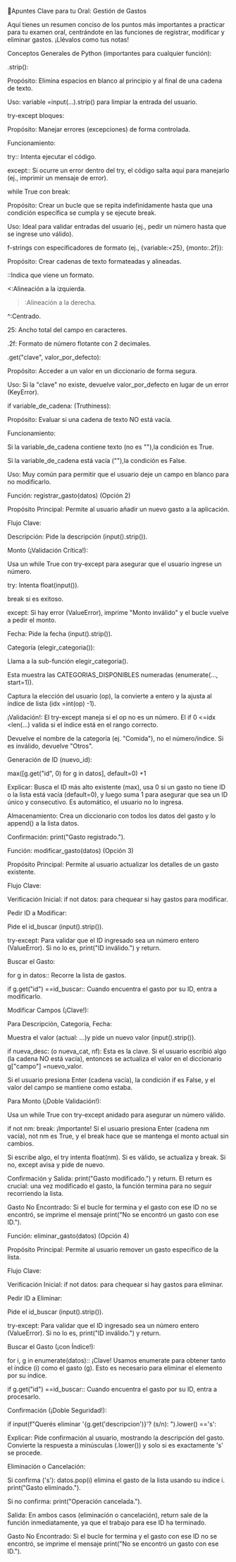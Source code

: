 📝Apuntes Clave para tu Oral: Gestión de Gastos

Aquí tienes un resumen conciso de los puntos más importantes a practicar para tu examen oral, centrándote en las funciones de registrar, modificar y eliminar gastos. ¡Llévalos como tus notas!

Conceptos Generales de Python (importantes para cualquier función):

.strip():

Propósito: Elimina espacios en blanco al principio y al final de una cadena de texto.

Uso: variable =input(...).strip() para limpiar la entrada del usuario.

try-except bloques:

Propósito: Manejar errores (excepciones) de forma controlada.

Funcionamiento:

try:: Intenta ejecutar el código.

except:: Si ocurre un error dentro del try, el código salta aquí para manejarlo (ej., imprimir un mensaje de error).

while True con break:

Propósito: Crear un bucle que se repita indefinidamente hasta que una condición específica se cumpla y se ejecute break.

Uso: Ideal para validar entradas del usuario (ej., pedir un número hasta que se ingrese uno válido).

f-strings con especificadores de formato (ej., {variable:<25}, {monto:.2f}):

Propósito: Crear cadenas de texto formateadas y alineadas.

::Indica que viene un formato.

<:Alineación a la izquierda.

>:Alineación a la derecha.

^:Centrado.

25: Ancho total del campo en caracteres.

.2f: Formato de número flotante con 2 decimales.

.get("clave", valor_por_defecto):

Propósito: Acceder a un valor en un diccionario de forma segura.

Uso: Si la "clave" no existe, devuelve valor_por_defecto en lugar de un error (KeyError).

if variable_de_cadena: (Truthiness):

Propósito: Evaluar si una cadena de texto NO está vacía.

Funcionamiento:

Si la variable_de_cadena contiene texto (no es ""),la condición es True.

Si la variable_de_cadena está vacía (""),la condición es False.

Uso: Muy común para permitir que el usuario deje un campo en blanco para no modificarlo.

Función: registrar_gasto(datos) (Opción 2)

Propósito Principal: Permite al usuario añadir un nuevo gasto a la aplicación.

Flujo Clave:

Descripción: Pide la descripción (input().strip()).

Monto (¡Validación Crítica!):

Usa un while True con try-except para asegurar que el usuario ingrese un número.

try: Intenta float(input()).

break si es exitoso.

except: Si hay error (ValueError), imprime "Monto inválido" y el bucle vuelve a pedir el monto.

Fecha: Pide la fecha (input().strip()).

Categoría (elegir_categoria()):

Llama a la sub-función elegir_categoria().

Esta muestra las CATEGORIAS_DISPONIBLES numeradas (enumerate(..., start=1)).

Captura la elección del usuario (op), la convierte a entero y la ajusta al índice de lista (idx =int(op) -1).

¡Validación!: El try-except maneja si el op no es un número. El if 0 <=idx <len(...) valida si el índice está en el rango correcto.

Devuelve el nombre de la categoría (ej. "Comida"), no el número/índice. Si es inválido, devuelve "Otros".

Generación de ID (nuevo_id):

max([g.get("id", 0) for g in datos], default=0) +1

Explicar: Busca el ID más alto existente (max), usa 0 si un gasto no tiene ID o la lista está vacía (default=0), y luego suma 1 para asegurar que sea un ID único y consecutivo. Es automático, el usuario no lo ingresa.

Almacenamiento: Crea un diccionario con todos los datos del gasto y lo append() a la lista datos.

Confirmación: print("Gasto registrado.").

Función: modificar_gasto(datos) (Opción 3)

Propósito Principal: Permite al usuario actualizar los detalles de un gasto existente.

Flujo Clave:

Verificación Inicial: if not datos: para chequear si hay gastos para modificar.

Pedir ID a Modificar:

Pide el id_buscar (input().strip()).

try-except: Para validar que el ID ingresado sea un número entero (ValueError). Si no lo es, print("ID inválido.") y return.

Buscar el Gasto:

for g in datos:: Recorre la lista de gastos.

if g.get("id") ==id_buscar:: Cuando encuentra el gasto por su ID, entra a modificarlo.

Modificar Campos (¡Clave!):

Para Descripción, Categoría, Fecha:

Muestra el valor (actual: ...)y pide un nuevo valor (input().strip()).

if nueva_desc: (o nueva_cat, nf): Esta es la clave. Si el usuario escribió algo (la cadena NO está vacía), entonces se actualiza el valor en el diccionario g["campo"] =nuevo_valor.

Si el usuario presiona Enter (cadena vacía), la condición if es False, y el valor del campo se mantiene como estaba.

Para Monto (¡Doble Validación!):

Usa un while True con try-except anidado para asegurar un número válido.

if not nm: break: ¡Importante! Si el usuario presiona Enter (cadena nm vacía), not nm es True, y el break hace que se mantenga el monto actual sin cambios.

Si escribe algo, el try intenta float(nm). Si es válido, se actualiza y break. Si no, except avisa y pide de nuevo.

Confirmación y Salida: print("Gasto modificado.") y return. El return es crucial: una vez modificado el gasto, la función termina para no seguir recorriendo la lista.

Gasto No Encontrado: Si el bucle for termina y el gasto con ese ID no se encontró, se imprime el mensaje print("No se encontró un gasto con ese ID.").

Función: eliminar_gasto(datos) (Opción 4)

Propósito Principal: Permite al usuario remover un gasto específico de la lista.

Flujo Clave:

Verificación Inicial: if not datos: para chequear si hay gastos para eliminar.

Pedir ID a Eliminar:

Pide el id_buscar (input().strip()).

try-except: Para validar que el ID ingresado sea un número entero (ValueError). Si no lo es, print("ID inválido.") y return.

Buscar el Gasto (¡con Índice!):

for i, g in enumerate(datos):: ¡Clave! Usamos enumerate para obtener tanto el índice (i) como el gasto (g). Esto es necesario para eliminar el elemento por su índice.

if g.get("id") ==id_buscar:: Cuando encuentra el gasto por su ID, entra a procesarlo.

Confirmación (¡Doble Seguridad!):

if input(f"Querés eliminar '{g.get('descripcion')}'? (s/n): ").lower() =='s':

Explicar: Pide confirmación al usuario, mostrando la descripción del gasto. Convierte la respuesta a minúsculas (.lower()) y solo si es exactamente 's' se procede.

Eliminación o Cancelación:

Si confirma ('s'): datos.pop(i) elimina el gasto de la lista usando su índice i. print("Gasto eliminado.").

Si no confirma: print("Operación cancelada.").

Salida: En ambos casos (eliminación o cancelación), return sale de la función inmediatamente, ya que el trabajo para ese ID ha terminado.

Gasto No Encontrado: Si el bucle for termina y el gasto con ese ID no se encontró, se imprime el mensaje print("No se encontró un gasto con ese ID.").
